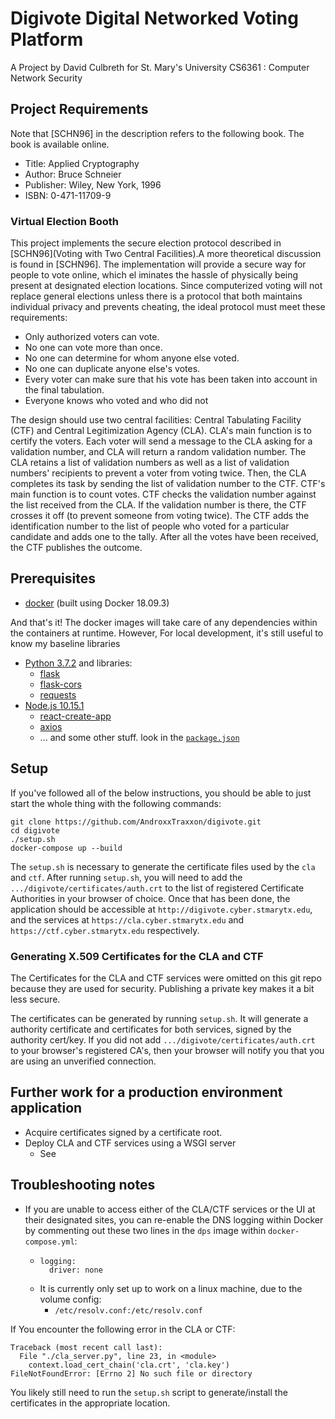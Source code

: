 # Digivote Digital Networked Voting Platform

A Project by David Culbreth for St. Mary's University CS6361 : Computer Network Security

## Project Requirements 
Note that \[SCHN96\] in the description refers to the following book. The book is available online.

- Title: Applied Cryptography
- Author: Bruce Schneier
- Publisher: Wiley, New York, 1996
- ISBN: 0-471-11709-9

### Virtual Election Booth

This project implements the secure election protocol described in \[SCHN96\](Voting with Two Central Facilities).A more theoretical discussion is found in \[SCHN96\]. The implementation will provide a secure way for people to vote online, which el iminates the hassle of physically being present at designated election locations. Since computerized voting will not replace general elections unless there is a protocol that both maintains individual privacy and prevents cheating, the ideal protocol must meet these requirements:
- Only authorized voters can vote. 
- No one can vote more than once. 
- No one can determine for whom anyone else voted. 
- No one can duplicate anyone else's votes. 
- Every voter can make sure that his vote has been taken into account in the final tabulation. 
- Everyone knows who voted and who did not

The design should use two central facilities: Central Tabulating Facility (CTF) and Central 
Legitimization Agency (CLA). CLA's main function is to certify the voters. Each voter will send a message to the CLA asking for a validation number, and CLA will return a random validation number. The CLA retains a list of validation numbers as well as a list of validation numbers' recipients to prevent a voter from voting twice. Then, the CLA completes its task by sending the list of validation number to the CTF. CTF's main function is to count votes. CTF checks the validation number against the list received from the CLA. If the validation number is there, the CTF crosses it off (to prevent someone from voting twice). The CTF adds the identification number to the list of people who voted for a particular candidate and adds one to the tally. After all the votes have been received, the CTF publishes the outcome.

## Prerequisites

- [docker](https://www.docker.com/) (built using Docker 18.09.3)

And that's it! The docker images will take care of any dependencies within the containers at runtime. However, For local development, it's still useful to know my baseline libraries

- [Python 3.7.2](https://www.python.org/downloads/release/python-372/) and libraries:
  - [flask](https://pypi.org/project/Flask/)
  - [flask-cors](https://pypi.org/project/Flask-Cors/)
  - [requests](https://pypi.org/project/requests/)
- [Node.js 10.15.1](https://nodejs.org/en/download/)
  - [react-create-app](https://www.npmjs.com/package/create-react-app)
  - [axios](https://www.npmjs.com/package/axios)
  - ... and some other stuff. look in the [`package.json`](https://github.com/AndroxxTraxxon/digivote/blob/master/digivote-ui/app/package.json)

## Setup

If you've followed all of the below instructions, you should be able to just start the whole thing with the following commands:
```
git clone https://github.com/AndroxxTraxxon/digivote.git
cd digivote
./setup.sh
docker-compose up --build
``` 
The `setup.sh` is necessary to generate the certificate files used by the `cla` and `ctf`.
After running `setup.sh`, you will need to add the `.../digivote/certificates/auth.crt` to the list of registered Certificate Authorities in your browser of choice. 
Once that has been done, the application should be accessible at `http://digivote.cyber.stmarytx.edu`, and the services at `https://cla.cyber.stmarytx.edu` and `https://ctf.cyber.stmarytx.edu` respectively.

### Generating X.509 Certificates for the CLA and CTF

The Certificates for the CLA and CTF services were omitted on this git repo because they are used for security. Publishing a private key makes it a bit less secure.

The certificates can be generated by running `setup.sh`. It will generate a authority certificate and certificates for both services, signed by the authority cert/key.
If you did not add `.../digivote/certificates/auth.crt` to your browser's registered CA's, then your browser will notify you that you are using an unverified connection. 

## Further work for a production environment application

- Acquire certificates signed by a certificate root.
- Deploy CLA and CTF services using a WSGI server 
  - See 

## Troubleshooting notes
- If you are unable to access either of the CLA/CTF services or the UI at their designated sites, you can re-enable the DNS logging within Docker by commenting out these two lines in the `dps` image within `docker-compose.yml`: 
  - ```
    logging:
      driver: none
    ```
  - It is currently only set up to work on a linux machine, due to the volume config:
    - `/etc/resolv.conf:/etc/resolv.conf`

If You encounter the following error in the CLA or CTF:
```
Traceback (most recent call last):
  File "./cla_server.py", line 23, in <module>
    context.load_cert_chain('cla.crt', 'cla.key')
FileNotFoundError: [Errno 2] No such file or directory
```
You likely still need to run the `setup.sh` script to generate/install the certificates in the appropriate location.
